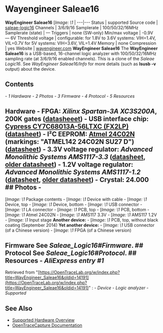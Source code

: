 # Wayengineer Saleae16
**WayEngineer Saleae16** [*Image: \1* |
---|---
Status | supported
Source code | [saleae-logic16](http://github.com/OpenTraceLab/?p=OpenTraceCapture.git;a=tree;f=src/hardware/saleae-logic16)
Channels | 3/6/9/16
Samplerate | 100/50/32/16MHz
Samplerate (state) | —
Triggers | none (SW-only)
Min/max voltage | -0.9V — 6V
Threshold voltage | configurable:
for 1.8V to 3.6V systems: VIH=1.4V, VIL=0.7V
for 5V systems: VIH=3.6V, VIL=1.4V
Memory | none
Compression | yes
Website | [wayengineer.com](https://web.archive.org/web/20161229025314/http://www.wayengineer.com/index.php?main_page=product_info&products_id=4747)
**WayEngineer Saleae16** The **WayEngineer Saleae16** is a USB-based, 16-channel logic analyzer with 100/50/32/16MHz sampling rate (at 3/6/9/16 enabled channels). This is a clone of the *Saleae Logic16*. See *WayEngineer Saleae16/Info* for more details (such as **lsusb -v** output) about the device.
## Contents
\- *1 Hardware* \- *2 Photos* \- *3 Firmware* \- *4 Protocol* \- *5 Resources*
## Hardware \- **FPGA**: *Xilinx Spartan-3A XC3S200A*, 200K gates ([datasheeet](http://www.xilinx.com/support/documentation/data_sheets/ds529.pdf)) \- **USB interface chip**: [Cypress CY7C68013A-56LTXC (FX2LP)](http://www.cypress.com/?mpn=CY7C68013A-56LTXC) ([datasheet](http://www.cypress.com/?docID=45142)) \- **I²C EEPROM**: [Atmel 24C02N](http://www.atmel.com/devices/at24c02.aspx) (markings: "ATMEL142 24C02N SU27 D") ([datasheet](http://www.atmel.com/Images/doc3256.pdf)) \- **3.3V voltage regulator**: *Advanced Monolithic Systems AMS1117-3.3* ([datasheet](http://ams-semitech.com/attachments/File/AMS1117_20120314.pdf), [older datasheet](http://www.advanced-monolithic.com/pdf/ds1117.pdf)) \- **1.2V voltage regulator**: *Advanced Monolithic Systems AMS1117-1.2* ([datasheet](http://ams-semitech.com/attachments/File/AMS1117_20120314.pdf), [older datasheet](http://www.advanced-monolithic.com/pdf/ds1117.pdf)) \- **Crystal:** 24.000 ## Photos \-
[*Image: \1*
Package contents
\-
[*Image: \1*
Device with cable
\-
[*Image: \1*
Device, top
\-
[*Image: \1*
Device, bottom
\-
[*Image: \1*
USB connector
\-
[*Image: \1*
LA connector
\-
[*Image: \1*
PCB, top
\-
[*Image: \1*
PCB, bottom
\-
[*Image: \1*
Atmel 24C02N
\-
[*Image: \1*
AMS117 3.3V
\-
[*Image: \1*
AMS117 1.2V
\-
[*Image: \1*
Input stage
**Another device:** \-
[*Image: \1*
PCB, top, without black coating (September 2014)
**Yet another device:** \-
[*Image: \1*
USB connector (of a Chinese version)
\-
[*Image: \1*
FPGA (of a Chinese version)
## Firmware See *Saleae_Logic16#Firmware*. ## Protocol See *Saleae_Logic16#Protocol*. ## Resources \- *AliExpress entry #1*
Retrieved from "[https://OpenTraceLab.org/w/index.php?title=WayEngineer_Saleae16&oldid=14191](https://OpenTraceLab.org/w/index.php?title=WayEngineer_Saleae16&oldid=14191)"
: \- *Device* \- *Logic analyzer* \- *Supported*
## See Also
- [Supported Hardware Overview](../supported-hardware.md)
- [OpenTraceCapture Documentation](../../opentracecapture/overview.md)
